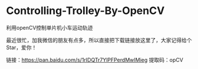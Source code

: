 # Controlling-Trolley-By-OpenCV
利用openCV控制单片机小车运动轨迹

最近很忙，加我微信的朋友有点多，所以直接把下载链接放这里了，大家记得给个Star，爱你！

链接：https://pan.baidu.com/s/1rIDQTr7YlPFPerdMwIMieg 提取码：opCV
